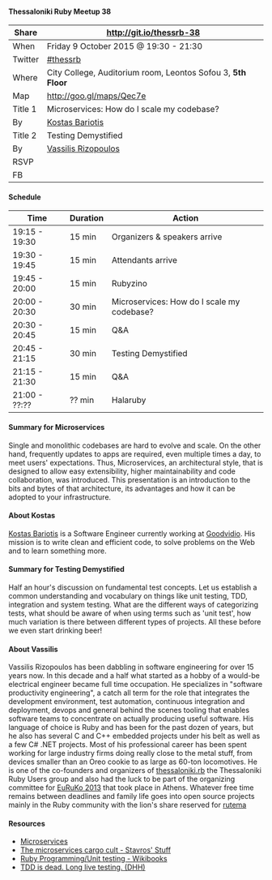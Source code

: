 #### Thessaloniki Ruby Meetup 38

Share   | http://git.io/thessrb-38
------- | ------------------------
When    | Friday 9 October 2015 @ 19:30 - 21:30
Twitter | [#thessrb](http://bit.ly/1VCOXGU)
Where   | City College, Auditorium room, Leontos Sofou 3, **5th Floor**
Map     | http://goo.gl/maps/Qec7e
Title 1 | Microservices: How do I scale my codebase?
By      | [Kostas Bariotis](https://github.com/kbariotis)
Title 2 | Testing Demystified
By      | [Vassilis Rizopoulos](https://github.com/damphyr)
RSVP    |
FB      |

#### Schedule

Time          | Duration | Action
------------- | -------- | -----------------------------
19:15 - 19:30 | 15 min   | Organizers & speakers arrive
19:30 - 19:45 | 15 min   | Attendants arrive
19:45 - 20:00 | 15 min   | Rubyzino
20:00 - 20:30 | 30 min   | Microservices: How do I scale my codebase?
20:30 - 20:45 | 15 min   | Q&A
20:45 - 21:15 | 30 min   | Testing Demystified
21:15 - 21:30 | 15 min   | Q&A
21:00 - ??:?? | ?? min   | Halaruby

#### Summary for Microservices

Single and monolithic codebases are hard to evolve and scale. On the other hand, frequently updates to apps are required, even multiple times a day, to meet users' expectations. Thus, Microservices, an architectural style, that is designed to allow easy extensibility, higher maintainability and code collaboration, was introduced. This presentation is an introduction to the bits and bytes of that architecture, its advantages and how it can be adopted to your infrastructure.

#### About Kostas

[Kostas Bariotis](http://kostasbariotis.com) is a Software Engineer currently working at [Goodvidio](https://goodvid.io). His mission is to write clean and efficient code, to solve problems on the Web and to learn something more.

#### Summary for Testing Demystified

Half an hour's discussion on fundamental test concepts. Let us establish a common understanding and vocabulary on things like unit testing, TDD, integration and system testing. What are the different ways of categorizing tests, what should be aware of when using terms such as 'unit test', how much variation is there between different types of projects. All these before we even start drinking beer!

#### About Vassilis

Vassilis Rizopoulos has been dabbling in software engineering for over 15 years now. In this decade and a half what started as a hobby of a would-be electrical engineer became full time occupation. He specializes in "software productivity engineering", a catch all term for the role that integrates the development environment, test automation, continuous integration and deployment, devops and general behind the scenes tooling that enables software teams to concentrate on actually producing useful software. His language of choice is Ruby and has been for the past dozen of years, but he also has several C and C++ embedded projects under his belt as well as a few C# .NET projects. Most of his professional career has been spent working for large industry firms doing really close to the metal stuff, from devices smaller than an Oreo cookie to as large as 60-ton locomotives. He is one of the co-founders and organizers of [thessaloniki.rb](http://bit.ly/1Z6J1dW) the Thessaloniki Ruby Users group and also had the luck to be part of the organizing committee for [EuRuKo 2013](http://euruko2013.org) that took place in Athens. Whatever free time remains between deadlines and family life goes into open source projects mainly in the Ruby community with the lion's share reserved for [rutema](http://github.com/damphyr/rutema)

#### Resources

* [Microservices](http://goo.gl/r5WhrH)
* [The microservices cargo cult - Stavros' Stuff](http://goo.gl/NqStac)
* [Ruby Programming/Unit testing - Wikibooks](https://goo.gl/KSCLp)
* [TDD is dead. Long live testing. (DHH)](http://goo.gl/UCKuWe)

